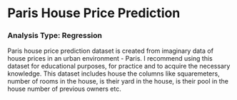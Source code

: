 
# Paris House Price Prediction

### Analysis Type: Regression


Paris house price prediction dataset is  created from imaginary data of house prices in an urban environment - Paris. I recommend using this dataset for educational purposes, for practice and to acquire the necessary knowledge. This dataset includes house the columns like squaremeters, number of rooms in the house, is their yard in the house, is their pool in the house number of previous owners etc. 

